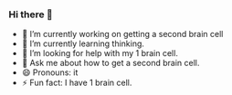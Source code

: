 ### Hi there 👋

- 🔭 I’m currently working on getting a second brain cell
- 🌱 I’m currently learning thinking.
- 🤔 I’m looking for help with my 1 brain cell.
- 💬 Ask me about how to get a second brain cell.
- 😄 Pronouns: it
- ⚡ Fun fact: I have 1 brain cell.

